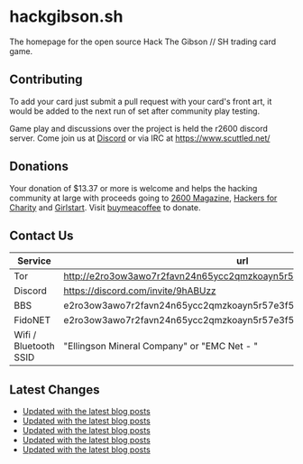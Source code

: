 # hackgibson.sh
The homepage for the open source Hack The Gibson // SH trading card game.


## Contributing

To add your card just submit a pull request with your card's front art, it would be added to the next run of set after community play testing.

Game play and discussions over the project is held the r2600 discord server. Come join us at [Discord](https://discord.com/invite/9hABUzz) or via IRC at https://www.scuttled.net/


## Donations

Your donation of $13.37 or more is welcome and helps the hacking community at large with proceeds going to [2600 Magazine](https://2600.com/), [Hackers for Charity](https://hackersforcharity.org) and [Girlstart](https://girlstart.org).  Visit [buymeacoffee](https://www.buymeacoffee.com/hackgibson.sh) to donate.


## Contact Us

Service | url
-|-
Tor | http://e2ro3ow3awo7r2favn24n65ycc2qmzkoayn5r57e3f56nvjwdcgg32ad.onion
Discord | https://discord.com/invite/9hABUzz
BBS | e2ro3ow3awo7r2favn24n65ycc2qmzkoayn5r57e3f56nvjwdcgg32ad.onion:23
FidoNET | e2ro3ow3awo7r2favn24n65ycc2qmzkoayn5r57e3f56nvjwdcgg32ad.onion:24554
Wifi / Bluetooth SSID | "Ellingson Mineral Company" or "EMC Net - <fidonet address>"

## Latest Changes
<!-- BLOG-POST-LIST:START -->
- [Updated with the latest blog posts](https://github.com/DFW2600/hackgibson.sh/commit/c1c5ff187ba108b233b9d999830bba8c23faf541)
- [Updated with the latest blog posts](https://github.com/DFW2600/hackgibson.sh/commit/c22be13a818499bf23b08f0808e65d3ad1857b47)
- [Updated with the latest blog posts](https://github.com/DFW2600/hackgibson.sh/commit/b741c51ab11fb670dc34b7854ede14aae9feb0b2)
- [Updated with the latest blog posts](https://github.com/DFW2600/hackgibson.sh/commit/e01595f347054a94ad7219ed753ad707a0ad2677)
- [Updated with the latest blog posts](https://github.com/DFW2600/hackgibson.sh/commit/2bbbf0bfe01fb3aa1db99c8b2c4a17f90f205fa8)
<!-- BLOG-POST-LIST:END -->
